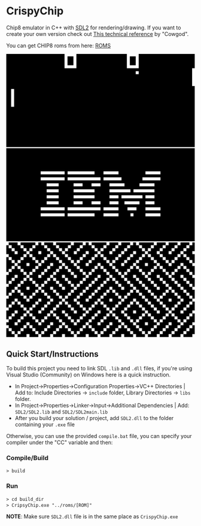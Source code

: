 # CrispyChip

Chip8 emulator in C++ with [SDL2](https://www.libsdl.org/) for rendering/drawing. If you want to
create your own version check out [This technical reference](http://devernay.free.fr/hacks/chip8/C8TECH10.HTM) by "Cowgod".

You can get CHIP8 roms from here: [ROMS](https://github.com/kripod/chip8-roms)

![pong](./img/pong.jpg)
![ibm](./img/ibm_logo.jpg)
![maze](./img/maze.jpg)

## Quick Start/Instructions

To build this project you need to link SDL `.lib` and `.dll` files, if you're using Visual Studio
(Community) on Windows here is a quick instruction.

- In Project->Properties->Configuration Properties->VC++ Directories | Add to: Include Directories -> `include` folder, Library Directories -> `libs` folder.
- In Project->Properties->Linker->Input->Additional Dependencies | Add: `SDL2/SDL2.lib` and `SDL2/SDL2main.lib`
- After you build your solution / project, add `SDL2.dll` to the folder containing your `.exe` file

Otherwise, you can use the provided `compile.bat` file, you can specify your compiler under the "CC"
variable and then:

### Compile/Build

```console
> build 
```

### Run

```console
> cd build_dir
> CripsyChip.exe "../roms/[ROM]" 
```

**NOTE**: Make sure `SDL2.dll` file is in the same place as `CrispyChip.exe`
